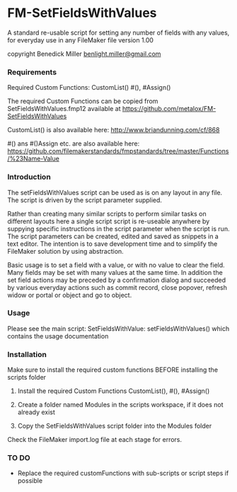 # FM-SetFieldsWithValues
A standard re-usable script for setting any number of fields with any values, for everyday use in any FileMaker file
version 1.00

copyright Benedick Miller benlight.miller@gmail.com

### Requirements

Required Custom Functions:
CustomList()
#(), #Assign()

The required Custom Functions can be copied from SetFieldsWithValues.fmp12 available at https://github.com/metalox/FM-SetFieldsWithValues
 
CustomList() is also available here:
http://www.briandunning.com/cf/868

#() ans #()Assign etc. are also available here:
https://github.com/filemakerstandards/fmpstandards/tree/master/Functions/%23Name-Value

### Introduction

The setFieldsWithValues script can be used as is on any layout in any file. The script is driven by the script parameter supplied.
 
Rather than creating many similar scripts to perform similar tasks on different layouts here a single script script is re-useable anywhere by suppying specific instructions in the script parameter when the script is run. The script parameters can be created, edited and saved as snippets in a text editor. The intention is to save development time and to simplify the FileMaker solution by using abstraction.

Basic usage is to set a field with a value, or with no value to clear the field. Many fields may be set with many values at the same time. In addition the set field actions may be preceded by a confirmation dialog and succeeded by various everyday actions such as commit record, close popover, refresh widow or portal or object and go to object.

### Usage

Please see the main script: SetFieldsWithValue: setFieldsWithValues() which contains the usage documentation

### Installation

Make sure to install the required custom functions BEFORE installing the scripts folder

1. Install the required Custom Functions CustomList(), #(), #Assign()

2. Create a folder named Modules in the scripts workspace, if it does not already exist

3. Copy the SetFieldsWithValues script folder into the Modules folder

Check the FileMaker import.log file at each stage for errors.
 
 ### TO DO
 
* Replace the required customFunctions with sub-scripts or script steps if possible

